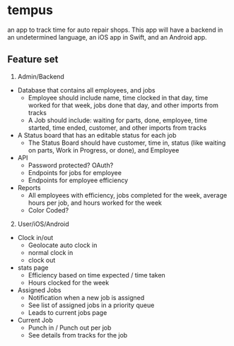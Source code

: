 # tempus
an app to track time for auto repair shops. This app will have a backend in an undetermined language, an iOS app in Swift, and an Android app.


## Feature set

1. Admin/Backend
  * Database that contains all employees, and jobs
    * Employee should include name, time clocked in that day, time worked for that week, jobs done that day, and other imports from tracks
    * A Job should include: waiting for parts, done, employee, time started, time ended, customer, and other imports from tracks
  * A Status board that has an editable status for each job
    * The Status Board should have customer, time in, status (like waiting on parts, Work in Progress, or done), and Employee
  * API
    * Password protected? OAuth?
    * Endpoints for jobs for employee
    * Endpoints for employee efficiency
  * Reports
    * All employees with efficiency, jobs completed for the week, average hours per job, and hours worked for the week
    * Color Coded?
2. User/iOS/Android
  * Clock in/out
    * Geolocate auto clock in
    * normal clock in
    * clock out
  * stats page
    * Efficiency based on time expected / time taken
    * Hours clocked for the week
  * Assigned Jobs
    * Notification when a new job is assigned
    * See list of assigned jobs in a priority queue
    * Leads to current jobs page
  * Current Job
    * Punch in / Punch out per job
    * See details from tracks for the job
